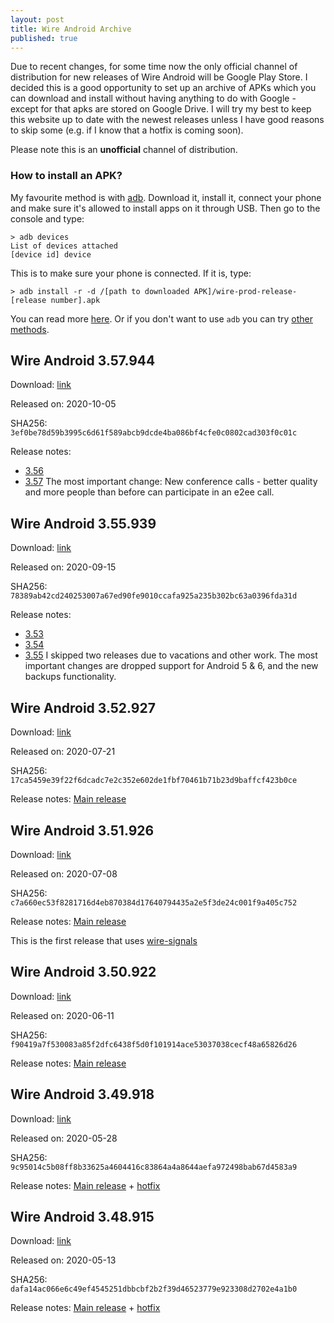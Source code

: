 ```yaml
---
layout: post
title: Wire Android Archive
published: true
---
```

Due to recent changes, for some time now the only official channel of distribution for new releases  of Wire Android will be Google Play Store. I decided this is a good opportunity to set up an archive of APKs which you can download and install without having anything to do with Google - except for that apks are stored on Google Drive. I will try  my best to keep this website up to date with the newest releases unless I have good reasons to skip some (e.g. if I know that a hotfix is coming soon). 

Please note this is an **unofficial** channel of distribution. 

### How to install an APK?

My favourite method is with [adb](https://developer.android.com/studio/command-line/adb). Download it, install it, connect your phone and make sure it's allowed to install apps on it through USB. Then go to the console and type:
```
> adb devices
List of devices attached
[device id]	device
```

This is to make sure your phone is connected. If it is, type:
```
> adb install -r -d /[path to downloaded APK]/wire-prod-release-[release number].apk 
```

You can read more [here](https://www.xda-developers.com/quickly-install-adb/).
Or if you don't want to use `adb` you can try [other methods](https://www.lifewire.com/install-apk-on-android-4177185).


## Wire Android 3.57.944

Download: [link](https://drive.google.com/file/d/1eVBepz0E5VNLCM6rLBjiOV8U0EXODdiK)

Released on: 2020-10-05

SHA256: `3ef0be78d59b3995c6d61f589abcb9dcde4ba086bf4cfe0c0802cad303f0c01c`

Release notes:
* [3.56](https://github.com/wireapp/wire-android/releases/tag/3.56)
* [3.57](https://github.com/wireapp/wire-android/releases/tag/3.57)
The most important change: New conference calls - better quality and more people than before can participate in an e2ee call.


## Wire Android 3.55.939

Download: [link](https://drive.google.com/file/d/1e9e1xDLJ_8na0ATpjjnDsShZnq4Gas7z)

Released on: 2020-09-15

SHA256: `78389ab42cd240253007a67ed90fe9010ccafa925a235b302bc63a0396fda31d`

Release notes:
* [3.53](https://github.com/wireapp/wire-android/releases/tag/3.53)
* [3.54](https://github.com/wireapp/wire-android/releases/tag/3.54)
* [3.55](https://github.com/wireapp/wire-android/releases/tag/3.55)
I skipped two releases due to vacations and other work. The most important changes are dropped support for Android 5 & 6, and the new backups functionality.

## Wire Android 3.52.927


Download: [link](https://drive.google.com/file/d/1pIM7RYh6OT0QxCVtvOXlR2ZYVGogrz3X)

Released on: 2020-07-21

SHA256: `17ca5459e39f22f6dcadc7e2c352e602de1fbf70461b71b23d9baffcf423b0ce`

Release notes: [Main release](https://github.com/wireapp/wire-android/releases/tag/3.52)

## Wire Android 3.51.926


Download: [link](https://drive.google.com/file/d/1w_JcKaFLnY4XOwtJOvJp9FM7Z30UtdMv)

Released on: 2020-07-08

SHA256: `c7a660ec53f8281716d4eb870384d17640794435a2e5f3de24c001f9a405c752`

Release notes: [Main release](https://github.com/wireapp/wire-android/releases/tag/3.51)

This is the first release that uses [wire-signals](https://github.com/wireapp/wire-signals)

## Wire Android 3.50.922


Download: [link](https://drive.google.com/file/d/1GRcpTMVjYYEuFj3fOvvJj6X1GhQ0hbGJ)

Released on: 2020-06-11

SHA256: `f90419a7f530083a85f2dfc6438f5d0f101914ace53037038cecf48a65826d26`

Release notes: [Main release](https://github.com/wireapp/wire-android/releases/tag/3.50)

## Wire Android 3.49.918


Download: [link](https://drive.google.com/file/d/116XWP4ZY7gJu9RsQMlX1cjnMdkvHCV2U)

Released on: 2020-05-28

SHA256: `9c95014c5b08ff8b33625a4604416c83864a4a8644aefa972498bab67d4583a9`

Release notes: [Main release](https://github.com/wireapp/wire-android/releases/tag/3.49) + [hotfix](https://github.com/wireapp/wire-android/releases/tag/3.49.918)

## Wire Android 3.48.915


Download: [link](https://drive.google.com/open?id=1qJaWusjulqVq3Og01_-bUfXduOXuGfyi)

Released on: 2020-05-13

SHA256: `dafa14ac066e6c49ef4545251dbbcbf2b2f39d46523779e923308d2702e4a1b0`

Release notes: [Main release](https://github.com/wireapp/wire-android/releases/tag/3.48) + [hotfix](https://github.com/wireapp/wire-android/releases/tag/3.48.915)
